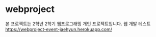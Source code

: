 # webproject

본 프로젝트는 2학년 2학기 웹프로그래밍 개인 프로젝트입니다.
웹 개발 테스트
https://webproject-event-jaehyun.herokuapp.com/
